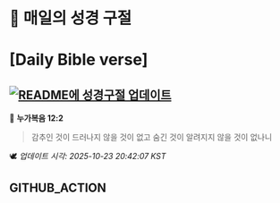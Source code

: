 # 🙏 매일의 성경 구절
# [Daily Bible verse]
## [![README에 성경구절 업데이트](https://github.com/DONGSUKA/first_test/actions/workflows/update-readme-bible.yml/badge.svg)](https://github.com/DONGSUKA/first_test/actions/workflows/update-readme-bible.yml)
<!-- START_BIBLE_VERSE -->
📖 **누가복음 12:2**
> 감추인 것이 드러나지 않을 것이 없고 숨긴 것이 알려지지 않을 것이 없나니

🕊️ _업데이트 시각: 2025-10-23 20:42:07 KST_
  <!-- END_BIBLE_VERSE -->
## GITHUB_ACTION
